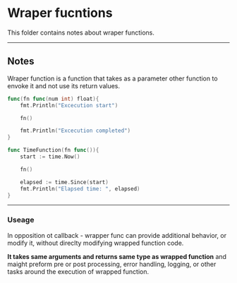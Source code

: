 # Wraper fucntions

This folder contains notes about wraper functions.

<hr>

## Notes

Wraper function is a function that takes as a parameter other function to envoke it and not use its return values.

```go
func(fn func(num int) float){
    fmt.Println("Excecution start")

    fn()

    fmt.Println("Excecution completed")
}
```

```go
func TimeFunction(fn func()){
    start := time.Now()

    fn()

    elapsed := time.Since(start)
    fmt.Println("Elapsed time: ", elapsed)
}
```

<hr>

### Useage

In opposition ot callback - wrapper func can provide additional behavior, or modify it, without direclty modifying wrapped function code.

**It takes same arguments and returns same type as wrapped function** and maight preform pre or post processing, error handling, logging, or other tasks around the execution of wrapped function.
